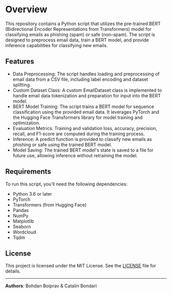 # Overview

This repository contains a Python script that utilizes the pre-trained BERT (Bidirectional Encoder Representations from Transformers) model for classifying emails as phishing (spam) or safe (non-spam). The script is designed to preprocess email data, train a BERT model, and provide inference capabilities for classifying new emails.

## Features

- Data Preprocessing: The script handles loading and preprocessing of email data from a CSV file, including label encoding and dataset splitting.
- Custom Dataset Class: A custom EmailDataset class is implemented to handle email data tokenization and preparation for input into the BERT model.
- BERT Model Training: The script trains a BERT model for sequence classification using the provided email data. It leverages PyTorch and the Hugging Face Transformers library for model training and optimization.
- Evaluation Metrics: Training and validation loss, accuracy, precision, recall, and F1-score are computed during the training process.
- Inference: A predict function is provided to classify new emails as phishing or safe using the trained BERT model.
- Model Saving: The trained BERT model's state is saved to a file for future use, allowing inference without retraining the model.

## Requirements

To run this script, you'll need the following dependencies:

- Python 3.6 or later
- PyTorch
- Transformers (from Hugging Face)
- Pandas
- NumPy
- Matplotlib
- Seaborn
- Wordcloud
- Tqdm
  
## License

This project is licensed under the MIT License. See the [LICENSE](LICENSE) file for details.

---

**Authors**: Bohdan Boiprav & Catalin Bondari
